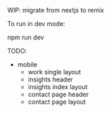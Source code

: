 WIP: migrate from nextjs to remix

To run in dev mode:

npm run dev

TODO:

- mobile
    - work single layout
    - insights header
    - insights index layout
    - contact page header
    - contact page layout
